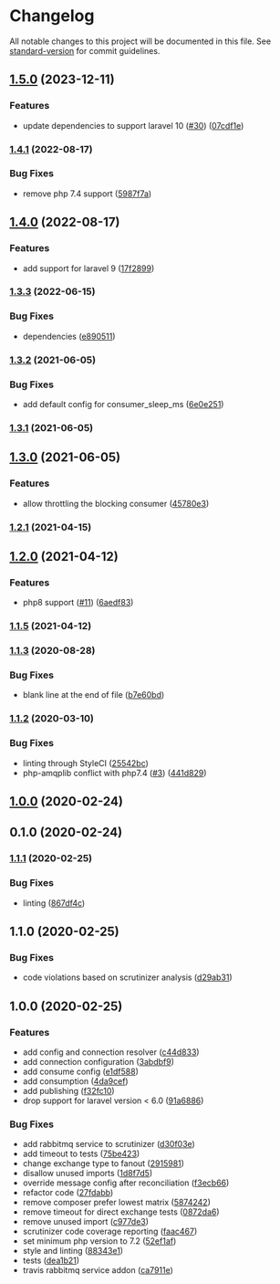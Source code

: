 # Changelog

All notable changes to this project will be documented in this file. See [standard-version](https://github.com/conventional-changelog/standard-version) for commit guidelines.

## [1.5.0](https://github.com/kunalvarma05/laravel-rabbitmq/compare/v1.4.1...v1.5.0) (2023-12-11)


### Features

* update dependencies to support laravel 10 ([#30](https://github.com/kunalvarma05/laravel-rabbitmq/issues/30)) ([07cdf1e](https://github.com/kunalvarma05/laravel-rabbitmq/commit/07cdf1e7323ff673dd3123ea82b650a19fa42091))

### [1.4.1](https://github.com/kunalvarma05/laravel-rabbitmq/compare/v1.4.0...v1.4.1) (2022-08-17)


### Bug Fixes

* remove php 7.4 support ([5987f7a](https://github.com/kunalvarma05/laravel-rabbitmq/commit/5987f7a8792f7c5520ee1a68f06244dec39dc033))

## [1.4.0](https://github.com/kunalvarma05/laravel-rabbitmq/compare/v1.3.3...v1.4.0) (2022-08-17)


### Features

* add support for laravel 9 ([17f2899](https://github.com/kunalvarma05/laravel-rabbitmq/commit/17f2899ace88e7ccc1266b75cd819804d1726e2c))

### [1.3.3](https://github.com/kunalvarma05/laravel-rabbitmq/compare/v1.3.2...v1.3.3) (2022-06-15)


### Bug Fixes

* dependencies ([e890511](https://github.com/kunalvarma05/laravel-rabbitmq/commit/e890511d377a5420537629c39a384038a48559d5))

### [1.3.2](https://github.com/kunalvarma05/laravel-rabbitmq/compare/v1.3.1...v1.3.2) (2021-06-05)


### Bug Fixes

* add default config for consumer_sleep_ms ([6e0e251](https://github.com/kunalvarma05/laravel-rabbitmq/commit/6e0e251098db08778ec4185421e221bf8ef5a285))

### [1.3.1](https://github.com/kunalvarma05/laravel-rabbitmq/compare/v1.3.0...v1.3.1) (2021-06-05)

## [1.3.0](https://github.com/kunalvarma05/laravel-rabbitmq/compare/v1.2.1...v1.3.0) (2021-06-05)


### Features

* allow throttling the blocking consumer ([45780e3](https://github.com/kunalvarma05/laravel-rabbitmq/commit/45780e331da2eba500edb9e48b682daafe65dba4))

### [1.2.1](https://github.com/kunalvarma05/laravel-rabbitmq/compare/v1.2.0...v1.2.1) (2021-04-15)

## [1.2.0](https://github.com/kunalvarma05/laravel-rabbitmq/compare/v1.1.5...v1.2.0) (2021-04-12)


### Features

* php8 support ([#11](https://github.com/kunalvarma05/laravel-rabbitmq/issues/11)) ([6aedf83](https://github.com/kunalvarma05/laravel-rabbitmq/commit/6aedf838d953307bc6d9017c17d55d0ec257e10f))

### [1.1.5](https://github.com/kunalvarma05/laravel-rabbitmq/compare/v1.1.4...v1.1.5) (2021-04-12)

### [1.1.3](https://github.com/kunalvarma05/laravel-rabbitmq/compare/v1.1.2...v1.1.3) (2020-08-28)


### Bug Fixes

* blank line at the end of file ([b7e60bd](https://github.com/kunalvarma05/laravel-rabbitmq/commit/b7e60bdcd050304881da975c0697fb6b74dcf4e1))

### [1.1.2](https://github.com/kunalvarma05/laravel-rabbitmq/compare/v1.1.1...v1.1.2) (2020-03-10)


### Bug Fixes

* linting through StyleCI ([25542bc](https://github.com/kunalvarma05/laravel-rabbitmq/commit/25542bce0b46134f0af0610f184450acd6088ba4))
* php-amqplib conflict with php7.4 ([#3](https://github.com/kunalvarma05/laravel-rabbitmq/issues/3)) ([441d829](https://github.com/kunalvarma05/laravel-rabbitmq/commit/441d8296f524469cb04b61a7d72094d982848c29))

## [1.0.0](https://github.com/kunalvarma05/laravel-rabbitmq/compare/v0.1.0...v1.0.0) (2020-02-24)

## 0.1.0 (2020-02-24)

### [1.1.1](https://github.com/kunalvarma05/laravel-rabbitmq/compare/v1.1.0...v1.1.1) (2020-02-25)


### Bug Fixes

* linting ([867df4c](https://github.com/kunalvarma05/laravel-rabbitmq/commit/867df4cfbca8e1da0c8a8fc83a8ebb17f7b3f202))

## 1.1.0 (2020-02-25)

### Bug Fixes


* code violations based on scrutinizer analysis ([d29ab31](https://github.com/kunalvarma05/laravel-rabbitmq/commit/d29ab3117a76bdbacca1bbd781fe3ca0eac9cf13))

## 1.0.0 (2020-02-25)


### Features

* add config and connection resolver ([c44d833](https://github.com/kunalvarma05/laravel-rabbitmq/commit/c44d83369274d8fb5d02783e588a9b6751e9a7ff))
* add connection configuration ([3abdbf9](https://github.com/kunalvarma05/laravel-rabbitmq/commit/3abdbf904d7e136bc19a689d612f2c815624b23f))
* add consume config ([e1df588](https://github.com/kunalvarma05/laravel-rabbitmq/commit/e1df5887497efe7d14e0bce8c7e9f70128cf36f9))
* add consumption ([4da9cef](https://github.com/kunalvarma05/laravel-rabbitmq/commit/4da9cef69967e005d71254549dba5d4be97dd70d))
* add publishing ([f32fc10](https://github.com/kunalvarma05/laravel-rabbitmq/commit/f32fc108993ed5feebbf608157d25e3973b0498a))
* drop support for laravel version < 6.0 ([91a6886](https://github.com/kunalvarma05/laravel-rabbitmq/commit/91a688667881d5e539a248fe93524b5c22687508))


### Bug Fixes

* add rabbitmq service to scrutinizer ([d30f03e](https://github.com/kunalvarma05/laravel-rabbitmq/commit/d30f03e9aaa3df75bfa106726bbedb20c896f956))
* add timeout to tests ([75be423](https://github.com/kunalvarma05/laravel-rabbitmq/commit/75be4236dc9d581867f46649f0c342ed1448dba0))
* change exchange type to fanout ([2915981](https://github.com/kunalvarma05/laravel-rabbitmq/commit/2915981f32f262233cd90294f2c8f1a00d44d38f))
* disallow unused imports ([1d8f7d5](https://github.com/kunalvarma05/laravel-rabbitmq/commit/1d8f7d5c164d2b6f3ab212e4d2614200e711c8f8))
* override message config after reconciliation ([f3ecb66](https://github.com/kunalvarma05/laravel-rabbitmq/commit/f3ecb66b93fa65852ef734c15b67d0f04f0aa72c))
* refactor code ([27fdabb](https://github.com/kunalvarma05/laravel-rabbitmq/commit/27fdabb3a7a9ad8ec9059f3b85c0031d29ba73a0))
* remove composer prefer lowest matrix ([5874242](https://github.com/kunalvarma05/laravel-rabbitmq/commit/587424273abb67b714d373741aed6ea213e65a56))
* remove timeout for direct exchange tests ([0872da6](https://github.com/kunalvarma05/laravel-rabbitmq/commit/0872da603c6ccae2892348d4106637cb5356de24))
* remove unused import ([c977de3](https://github.com/kunalvarma05/laravel-rabbitmq/commit/c977de30a6c4ed4c8e01a62e4cae4236eb2b60fb))
* scrutinizer code coverage reporting ([faac467](https://github.com/kunalvarma05/laravel-rabbitmq/commit/faac4675d435c5a148f48093a6145f700ba886e0))
* set minimum php version to 7.2 ([52ef1af](https://github.com/kunalvarma05/laravel-rabbitmq/commit/52ef1af445d07441bc6978ac9fd14f57b587a93e))
* style and linting ([88343e1](https://github.com/kunalvarma05/laravel-rabbitmq/commit/88343e10e18ee8b9aba5632da6d9697417db106f))
* tests ([dea1b21](https://github.com/kunalvarma05/laravel-rabbitmq/commit/dea1b2156d5be6eb4a7d54489ced3ccbff27ffb7))
* travis rabbitmq service addon ([ca7911e](https://github.com/kunalvarma05/laravel-rabbitmq/commit/ca7911e3a65fb7b4b832fbf10e5891c497f1ee86))
